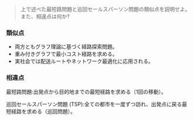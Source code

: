 <!--
<script type="text/javascript" async
  src="https://cdnjs.cloudflare.com/ajax/libs/mathjax/2.7.7/MathJax.js?config=TeX-MML-AM_CHTML">
</script>
-->
> 上で述べた最短路問題と巡回セールスパーソン問題の類似点を説明せよ。また、相違点は何か?

### 類似点
- 両方ともグラフ理論に基づく経路探索問題。
- 重み付きグラフで最小コスト経路を求める。
- 実社会では配送ルートやネットワーク最適化に応用される。

### 相違点
最短路問題:出発点から目的地までの最短経路を求める（1回の移動）。

巡回セールスパーソン問題 (TSP):全ての都市を一度ずつ訪れ、出発点に戻る最短経路を求める（巡回問題）。